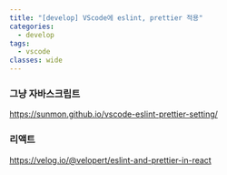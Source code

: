 ```yaml
---
title: "[develop] VScode에 eslint, prettier 적용"
categories:
  - develop
tags:
  - vscode
classes: wide
---
```


### 그냥 자바스크립트

<https://sunmon.github.io/vscode-eslint-prettier-setting/>

### 리액트

<https://velog.io/@velopert/eslint-and-prettier-in-react>
